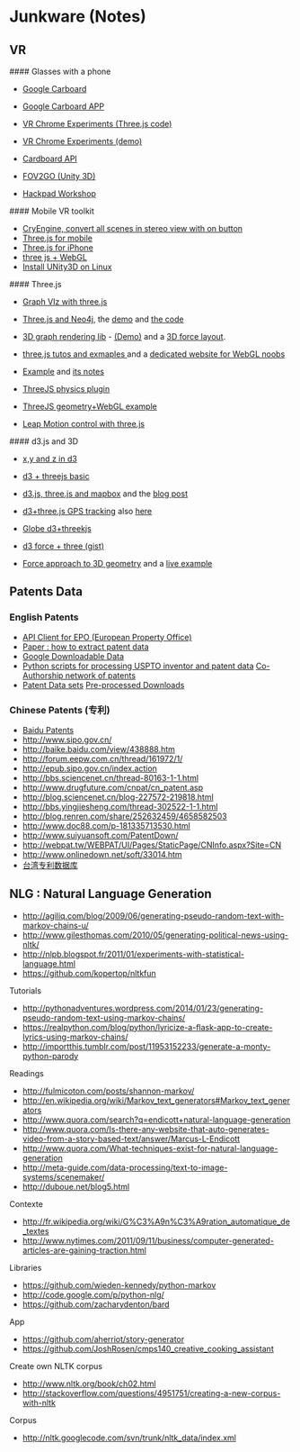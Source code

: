 # Junkware (Notes)

## VR

#### Glasses with a phone

* [Google Carboard](https://developers.google.com/cardboard/)
* [Google Carboard APP](https://play.google.com/store/apps/details?id=com.google.samples.apps.cardboarddemo)
* [VR Chrome Experiments (Three.js code)](http://vr.chromeexperiments.com/example.html)
* [VR Chrome Experiments (demo)](http://vr.chromeexperiments.com)
* [Cardboard API](https://developers.google.com/cardboard/overview)
* [FOV2GO (Unity 3D)](http://projects.ict.usc.edu/mxr/diy/fov2go-developer/)

* [Hackpad Workshop](https://hackpad.com/Fabrique-ton-casque-de-realite-augmentee-labo-J0lflQOMRWf)

#### Mobile VR toolkit

* [CryEngine, convert all scenes in stereo view with on button](http://cryengine.com/)
* [Three.js for mobile](https://speakerdeck.com/judytuna/interactive-3d-for-mobile-web-introducing-three-dot-js)
* [Three.js for iPhone](http://stackoverflow.com/questions/16099843/ios-html5-with-three-js-development)
* [three js + WebGL](http://threejs.org/examples/#webgl_effects_stereo)
* [Install UNity3D on Linux](http://wiki.unity3d.com/index.php/Running_Unity_on_Linux_through_Wine#Prerequisites)

#### Three.js

* [Graph VIz with three.js](https://github.com/davidpiegza/Graph-Visualization)
* [Three.js and Neo4j](http://maxdemarzi.com/2012/04/16/using-three-js-with-neo4j/),  the [demo](http://neothree.herokuapp.com/index.html) and [the code](https://github.com/maxdemarzi/neo_three)
* [3D graph rendering lib](https://github.com/anvaka/ngraph/tree/master/examples/three.js/Basic) - [(Demo)](http://anvaka.github.io/ngraph/examples/three.js/Basic/index.html?graph=balancedBinTree&n=6) and a [3D force layout](https://github.com/anvaka/ngraph.forcelayout3d.git).

* [three.js tutos and exmaples ](http://tutorialzine.com/2013/09/20-impressive-examples-for-learning-webgl-with-three-js/) and a [dedicated website for WebGL noobs](http://learningthreejs.com/)
* [Example](http://jhclaura.com/meshup/noise3d/index.html) and [its notes](http://www.jhclaura.com/study-note_three-js/)
* [ThreeJS physics plugin](http://chandlerprall.github.io/Physijs/)
* [ThreeJS geometry+WebGL example](https://twitter.com/ProfStemkoski/status/356530868145229827)
* [Leap Motion control with three.js](https://github.com/cabbibo/Leap-Object-Controls)


#### d3.js and 3D

* [x,y and z in d3](http://stackoverflow.com/questions/21043260/3-dimension-x-y-and-z-graph-using-d3-js)
* [d3 + threejs basic](http://makc3d.wordpress.com/2013/10/30/using-d3-js-with-three-js/)
* [d3.js, three.js and mapbox](https://github.com/sghall/threejs-maps) and the [blog post](http://www.delimited.io/blog/2014/5/10/maps-with-d3js-threejs-and-mapbox)
* [d3+three.js GPS tracking](http://blog.thematicmapping.org/2013/11/showing-gps-tracks-in-3d-with-threejs.html) also [here](http://css.dzone.com/articles/render-geographic-information)
* [Globe d3+threekjs](http://techslides.com/d3-globe-with-canvas-webgl-and-three-js/)
* [d3 force + three (gist)](https://gist.github.com/artzub/4714063/)

* [Force approach to 3D geometry](http://www.delimited.io/blog/2014/6/17/force-directed-graphs-in-d3) and a [live example](http://bl.ocks.org/christophermanning/raw/1703449/f5d28373af4970da23cc963580e18f4fdecf72fa/)





## Patents Data

### English Patents

* [API Client for EPO (European Property Office) ](https://github.com/55minutes/python-epo-ops-client)
* [Paper : how to extract patent data](http://www.funginstitute.berkeley.edu/sites/default/files/Extracting_and_Formatting.pdf)
* [Google Downloadable Data](http://www.google.com/googlebooks/uspto-patents-grants-text.html)
* [Python scripts for processing USPTO inventor and patent data](https://github.com/funginstitute/patentprocessor/)
[Co-Authorship network of patents](http://thedata.harvard.edu/dvn/dv/patent/faces/study/StudyPage.xhtml?globalId=hdl:1902.1/15705&studyListingIndex=0_fd8595bd5c692dce0bef4ed95108)
* [Patent Data sets](http://www.nber.org/patents)
[Pre-processed Downloads](https://github.com/funginstitute/downloads)

### Chinese Patents (专利)

* [Baidu Patents](http://zhuanli.baidu.com/)
* http://www.sipo.gov.cn/
* http://baike.baidu.com/view/438888.htm
* http://forum.eepw.com.cn/thread/161972/1/
* http://epub.sipo.gov.cn/index.action
* http://bbs.sciencenet.cn/thread-80163-1-1.html
* http://www.drugfuture.com/cnpat/cn_patent.asp
* http://blog.sciencenet.cn/blog-227572-219818.html
* http://bbs.yingjiesheng.com/thread-302522-1-1.html
* http://blog.renren.com/share/252632459/4658582503
* http://www.doc88.com/p-181335713530.html
* http://www.suiyuansoft.com/PatentDown/
* http://webpat.tw/WEBPAT/UI/Pages/StaticPage/CNInfo.aspx?Site=CN
* http://www.onlinedown.net/soft/33014.htm
* [台湾专利数据库](http://www.apipa.org.tw/)


## NLG : Natural Language Generation


* http://agiliq.com/blog/2009/06/generating-pseudo-random-text-with-markov-chains-u/
* http://www.gilesthomas.com/2010/05/generating-political-news-using-nltk/
* http://nlpb.blogspot.fr/2011/01/experiments-with-statistical-language.html
* https://github.com/kopertop/nltkfun



Tutorials

* http://pythonadventures.wordpress.com/2014/01/23/generating-pseudo-random-text-using-markov-chains/
* https://realpython.com/blog/python/lyricize-a-flask-app-to-create-lyrics-using-markov-chains/
* http://importthis.tumblr.com/post/11953152233/generate-a-monty-python-parody

Readings

* http://fulmicoton.com/posts/shannon-markov/
* http://en.wikipedia.org/wiki/Markov_text_generators#Markov_text_generators
* http://www.quora.com/search?q=endicott+natural-language-generation
* http://www.quora.com/Is-there-any-website-that-auto-generates-video-from-a-story-based-text/answer/Marcus-L-Endicott
* http://www.quora.com/What-techniques-exist-for-natural-language-generation
* http://meta-guide.com/data-processing/text-to-image-systems/scenemaker/
* http://duboue.net/blog5.html


Contexte

* http://fr.wikipedia.org/wiki/G%C3%A9n%C3%A9ration_automatique_de_textes
* http://www.nytimes.com/2011/09/11/business/computer-generated-articles-are-gaining-traction.html


Libraries

* https://github.com/wieden-kennedy/python-markov
* http://code.google.com/p/python-nlg/
* https://github.com/zacharydenton/bard

App

* https://github.com/aherriot/story-generator
* https://github.com/JoshRosen/cmps140_creative_cooking_assistant

Create own NLTK corpus

* http://www.nltk.org/book/ch02.html
* http://stackoverflow.com/questions/4951751/creating-a-new-corpus-with-nltk

Corpus
* http://nltk.googlecode.com/svn/trunk/nltk_data/index.xml

